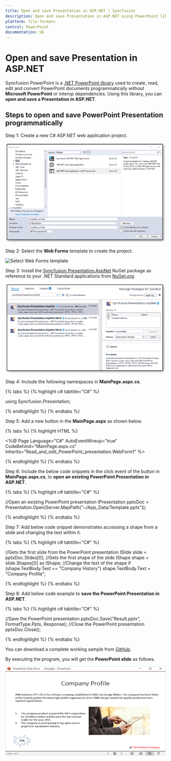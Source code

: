 ```yaml
---
title: Open and save Presentation in ASP.NET | Syncfusion
description: Open and save Presentation in ASP.NET using PowerPoint library (Presentation) without Microsoft PowerPoint or interop dependencies.
platform: file-formats
control: PowerPoint
documentation: UG
---
```


# Open and save Presentation in ASP.NET

Syncfusion PowerPoint is a [.NET PowerPoint library](https://www.syncfusion.com/document-processing/powerpoint-framework/net) used to create, read, edit and convert PowerPoint documents programmatically without **Microsoft PowerPoint** or interop dependencies. Using this library, you can **open and save a Presentation in ASP.NET**.

## Steps to open and save PowerPoint Presentation programmatically

Step 1: Create a new C# ASP.NET web application project.

![Create ASP.NET Web project](Workingwith_Web/CreateProject.png)

Step 2: Select the **Web Forms** template to create the project.

![Select Web Forms template](Workingwith_Web/SelectWeb.png)

Step 3: Install the [Syncfusion.Presentation.AspNet](https://www.nuget.org/packages/Syncfusion.Presentation.AspNet/) NuGet package as reference to your .NET Standard applications from [NuGet.org](https://www.nuget.org/).

![Install Syncfusion.Presentation.AspNet Nuget package](Workingwith_Web/InstallNuget.png)

Step 4: Include the following namespaces in **MainPage.aspx.cs**.

{% tabs %}
{% highlight c# tabtitle="C#" %}

using Syncfusion.Presentation;

{% endhighlight %}
{% endtabs %}

Step 5: Add a new button in the **MainPage.aspx** as shown below.

{% tabs %}
{% highlight HTML %}

<%@ Page Language="C#" AutoEventWireup="true" CodeBehind="MainPage.aspx.cs" Inherits="Read_and_edit_PowerPoint_presentation.WebForm1" %>
<!DOCTYPE html>
<html xmlns="http://www.w3.org/1999/xhtml">
<head runat="server">
<title></title>
</head>
<body>
    <form id="form1" runat="server">
        <div>
       <asp:Button ID="Button1" runat="server" Text="Read and Edit PowerPoint" OnClick="OnButtonClicked" />
       </div>
    </form>
</body>
</html>

{% endhighlight %}
{% endtabs %}

Step 6: Include the below code snippets in the click event of the button in **MainPage.aspx.cs**, to **open an existing PowerPoint Presentation in ASP.NET**.

{% tabs %}
{% highlight c# tabtitle="C#" %}

//Open an existing PowerPoint presentation
IPresentation pptxDoc = Presentation.Open(Server.MapPath("~/App_Data/Template.pptx"));

{% endhighlight %}
{% endtabs %}

Step 7: Add below code snippet demonstrates accessing a shape from a slide and changing the text within it.

{% tabs %}
{% highlight c# tabtitle="C#" %}

//Gets the first slide from the PowerPoint presentation
ISlide slide = pptxDoc.Slides[0];
//Gets the first shape of the slide
IShape shape = slide.Shapes[0] as IShape;
//Change the text of the shape
if (shape.TextBody.Text == "Company History")
    shape.TextBody.Text = "Company Profile";

{% endhighlight %}
{% endtabs %}

Step 8: Add below code example to **save the PowerPoint Presentation in ASP.NET**.

{% tabs %}
{% highlight c# tabtitle="C#" %}

//Save the PowerPoint presentation
pptxDoc.Save("Result.pptx", FormatType.Pptx, Response);
//Close the PowerPoint presentation
pptxDoc.Close();

{% endhighlight %}
{% endtabs %}

You can download a complete working sample from [GitHub](https://github.com/SyncfusionExamples/PowerPoint-Examples/tree/master/Getting-started/ASP.NET/Read-and-edit-PowerPoint-presentation).

By executing the program, you will get the **PowerPoint slide** as follows.

![ASP.Net output PowerPoint Presentaion document](Workingwith_Core/Open-and-Save-output-image.png)